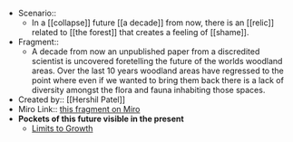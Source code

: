 - Scenario:: 
    - In a [[collapse]] future [[a decade]] from now, there is an [[relic]] related to [[the forest]] that creates a feeling of [[shame]].
- Fragment:: 
    - A decade from now an unpublished paper from a discredited  scientist is uncovered foretelling the future of the worlds woodland areas. Over the last 10 years woodland areas have regressed to the point where even if we wanted to bring them back there is a lack of diversity amongst the flora and fauna inhabiting those spaces.
- Created by:: [[Hershil Patel]]
- Miro Link:: [this fragment on Miro](https://miro.com/app/board/o9J_kpEmVVk=/?moveToWidget=3074457348942631664&cot=11)
- **Pockets of this future visible in the present**
    - [Limits to Growth](https://en.wikipedia.org/wiki/The_Limits_to_Growth)
